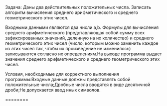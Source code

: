 Задача: Даны два действительных положительных числа. Записать алгоритм вычисления среднего арифметического и среднего геометрического этих чисел. 

Входными данными являются два числи a,b. Формулы для вычисления 
среднего арифметического (представляющая собой сумму всех зафиксированных значений, деленную на их количество) и среднего геометрического этих чисел (число, которым можно заменить каждое из этих чисел так, чтобы их произведение не изменилось) записываются согласно их определениям.На выходе программа выдает значения среднего арифметического и среднего геометрического этих чисел.

Условия, необходимые для корректного выполнения программы:Входные данные должны представлять собой положительные числа;Дробные числа вводятся в виде десятичной дроби;Не допускается ввод иных символов.

========
